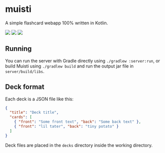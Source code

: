 # muisti

A simple flashcard webapp 100% written in Kotlin.

![](https://img.shields.io/github/workflow/status/Juuxel/Muisti/Kotlin%20CI%20with%20Gradle?style=flat-square) ![](https://img.shields.io/github/license/Juuxel/Muisti?style=flat-square) ![](https://img.shields.io/github/v/tag/Juuxel/Muisti?style=flat-square)

## Running
You can run the server with Gradle directly using `./gradlew :server:run`,
or build Muisti using `./gradlew build` and run the output jar file in `server/build/libs`.

## Deck format

Each deck is a JSON file like this:
```json
{
  "title": "Deck title",
  "cards": [
    { "front": "Some front text", "back": "Some back text" },
    { "front": "lil tater", "back": "tiny potato" }
  ]
}
```

Deck files are placed in the `decks` directory inside the working directory.
